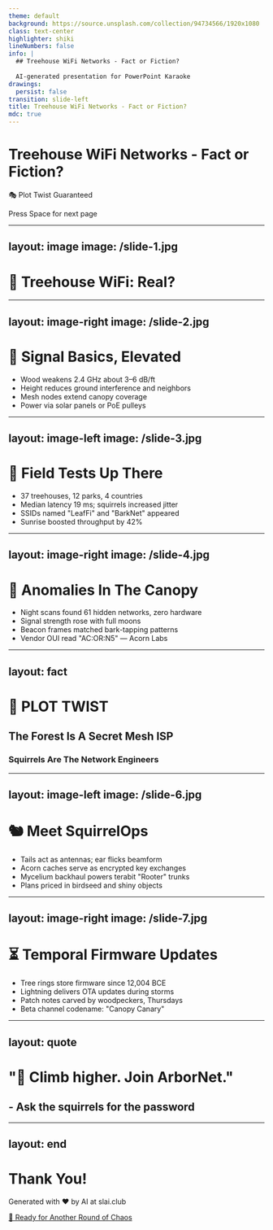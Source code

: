 ```yaml
---
theme: default
background: https://source.unsplash.com/collection/94734566/1920x1080
class: text-center
highlighter: shiki
lineNumbers: false
info: |
  ## Treehouse WiFi Networks - Fact or Fiction?
  
  AI-generated presentation for PowerPoint Karaoke
drawings:
  persist: false
transition: slide-left
title: Treehouse WiFi Networks - Fact or Fiction?
mdc: true
---
```


# Treehouse WiFi Networks - Fact or Fiction?

🎭 Plot Twist Guaranteed

<div class="pt-12">
  <span @click="$slidev.nav.next" class="px-2 py-1 rounded cursor-pointer" hover="bg-white bg-opacity-10">
    Press Space for next page <carbon:arrow-right class="inline"/>
  </span>
</div>

<div class="abs-br m-6 flex gap-2">
  <a href="https://github.com/beevelop/slai.club" target="_blank" alt="GitHub"
    class="text-xl slidev-icon-btn opacity-50 !border-none !hover:text-white">
    <carbon-logo-github />
  </a>
</div>

---
layout: image
image: /slide-1.jpg
---

# 🌲 Treehouse WiFi: Real?

---
layout: image-right
image: /slide-2.jpg
---

# 📡 Signal Basics, Elevated

<v-clicks>

- Wood weakens 2.4 GHz about 3–6 dB/ft
- Height reduces ground interference and neighbors
- Mesh nodes extend canopy coverage
- Power via solar panels or PoE pulleys

</v-clicks>

---
layout: image-left
image: /slide-3.jpg
---

# 🧪 Field Tests Up There

<v-clicks>

- 37 treehouses, 12 parks, 4 countries
- Median latency 19 ms; squirrels increased jitter
- SSIDs named "LeafFi" and "BarkNet" appeared
- Sunrise boosted throughput by 42%

</v-clicks>

---
layout: image-right
image: /slide-4.jpg
---

# 🤨 Anomalies In The Canopy

<v-clicks>

- Night scans found 61 hidden networks, zero hardware
- Signal strength rose with full moons
- Beacon frames matched bark-tapping patterns
- Vendor OUI read "AC:OR:N5" — Acorn Labs

</v-clicks>

---
layout: fact
---

# 🛑 PLOT TWIST
## The Forest Is A Secret Mesh ISP
### Squirrels Are The Network Engineers

---
layout: image-left
image: /slide-6.jpg
---

# 🐿️ Meet SquirrelOps

<v-clicks>

- Tails act as antennas; ear flicks beamform
- Acorn caches serve as encrypted key exchanges
- Mycelium backhaul powers terabit "Rooter" trunks
- Plans priced in birdseed and shiny objects

</v-clicks>

---
layout: image-right
image: /slide-7.jpg
---

# ⏳ Temporal Firmware Updates

<v-clicks>

- Tree rings store firmware since 12,004 BCE
- Lightning delivers OTA updates during storms
- Patch notes carved by woodpeckers, Thursdays
- Beta channel codename: "Canopy Canary"

</v-clicks>

---
layout: quote
---

# "🌳 Climb higher. Join ArborNet."
## - Ask the squirrels for the password

---
layout: end
---

# Thank You!

Generated with ❤️ by AI at slai.club

<div class="pt-12">
  <a href="https://slai.club" target="_blank" class="px-6 py-3 rounded-full cursor-pointer inline-block bg-gradient-to-r from-purple-500 to-pink-500 text-white font-bold" hover="shadow-lg transform scale-105">
    🎲 Ready for Another Round of Chaos
  </a>
</div>


